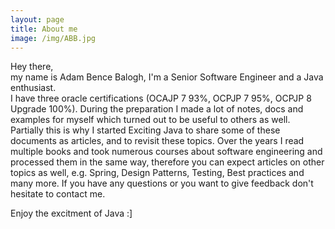 ```yaml
---
layout: page
title: About me
image: /img/ABB.jpg
---
```


Hey there,  
my name is Adam Bence Balogh, I'm a Senior Software Engineer and a Java enthusiast.  
I have three oracle certifications (OCAJP 7 93%, OCPJP 7 95%, OCPJP 8 Upgrade 100%). During the preparation I made a lot of notes, docs and examples for myself which turned out to be useful to others as well. Partially this is why I started Exciting Java to share some of these documents as articles, and to revisit these topics. Over the years I read multiple books and took numerous courses about software engineering and processed them in the same way, therefore you can expect articles on other topics as well, e.g. Spring, Design Patterns, Testing, Best practices and many more. If you have any questions or you want to give feedback don't hesitate to contact me.  
  
Enjoy the excitment of Java :]
